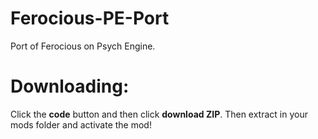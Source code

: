 # Ferocious-PE-Port
Port of Ferocious on Psych Engine.

# Downloading:
Click the **code** button and then click **download ZIP**. Then extract in your mods folder and activate the mod!
